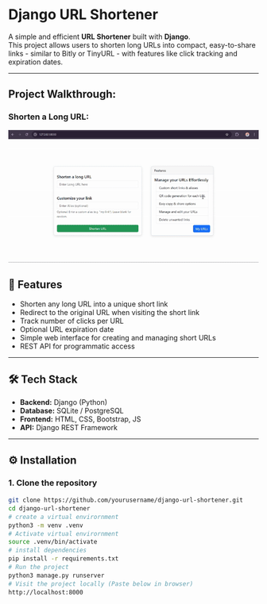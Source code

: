 # Django URL Shortener

A simple and efficient **URL Shortener** built with **Django**.  
This project allows users to shorten long URLs into compact, easy-to-share links - similar to Bitly or TinyURL - with features like click tracking and expiration dates.

---
## Project Walkthrough:

### Shorten a Long URL:
![Project Demo](https://raw.githubusercontent.com/yashwanth2706/django-url-shortner/main/walkthrough/django_urlshortener.gif)

## 🚀 Features

- Shorten any long URL into a unique short link  
- Redirect to the original URL when visiting the short link  
- Track number of clicks per URL  
- Optional URL expiration date  
- Simple web interface for creating and managing short URLs  
- REST API for programmatic access  

---

## 🛠️ Tech Stack

- **Backend:** Django (Python)  
- **Database:** SQLite / PostgreSQL  
- **Frontend:** HTML, CSS, Bootstrap, JS  
- **API:** Django REST Framework

---

## ⚙️ Installation

### 1. Clone the repository

```bash
git clone https://github.com/yourusername/django-url-shortener.git
cd django-url-shortener
# create a virtual envirornment
python3 -m venv .venv
# Activate virtual envirornment
source .venv/bin/activate
# install dependencies
pip install -r requirements.txt
# Run the project
python3 manage.py runserver
# Visit the project locally (Paste below in browser)
http://localhost:8000
